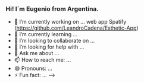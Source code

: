 ### Hi! I´m Eugenio from Argentina. 




- 🔭 I’m currently working on ... web app Spatify (https://github.com/LeandroCadena/Esthetic-App)
- 🌱 I’m currently learning ...
- 👯 I’m looking to collaborate on ...
- 🤔 I’m looking for help with ...
- 💬 Ask me about ...
- 📫 How to reach me: ...
- 😄 Pronouns: ...
- ⚡ Fun fact: ...
-->
